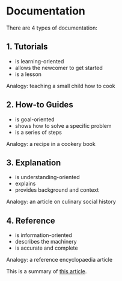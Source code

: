 <!-- numbers -->

# Documentation

There are 4 types of documentation:

## 1. Tutorials
* is learning-oriented
* allows the newcomer to get started
* is a lesson

Analogy: teaching a small child how to cook

## 2. How-to Guides

* is goal-oriented
* shows how to solve a specific problem
* is a series of steps

Analogy: a recipe in a cookery book

## 3. Explanation

* is understanding-oriented
* explains
* provides background and context

Analogy: an article on culinary social history

## 4. Reference

* is information-oriented
* describes the machinery
* is accurate and complete

Analogy: a reference encyclopaedia article

This is a summary of [this article](https://www.divio.com/blog/documentation).

